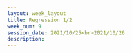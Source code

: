 ```yaml
---
layout: week_layout
title: Regression 1/2
week_num: 9
session_date: 2021/10/25<br>2021/10/26
description:
---
```


